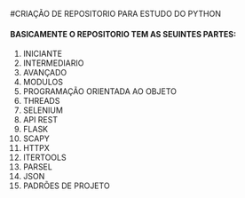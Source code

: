 #CRIAÇÃO DE REPOSITORIO PARA ESTUDO DO PYTHON
#### BASICAMENTE O REPOSITORIO TEM AS SEUINTES PARTES:
 1) INICIANTE
 2) INTERMEDIARIO
 3) AVANÇADO
 4) MODULOS
 5) PROGRAMAÇÃO ORIENTADA AO OBJETO 
 6) THREADS
 7) SELENIUM
 8) API REST
 9) FLASK
 10) SCAPY
 11) HTTPX
 12) ITERTOOLS
 13) PARSEL
 14) JSON 
 15) PADRÕES DE PROJETO 